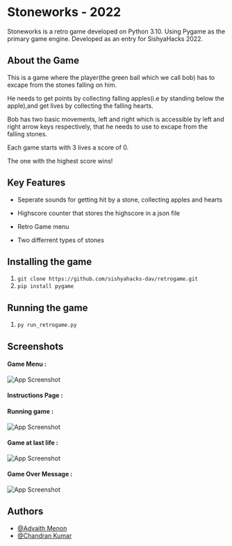 
# Stoneworks - 2022

Stoneworks is a retro game developed on Python 3.10. Using Pygame as the primary game engine. Developed as an entry for SishyaHacks 2022.



## About the Game
This is a game where the player(the green ball which we call bob) has to excape from the stones falling on him.

He needs to get points by collecting falling apples(i.e by standing below the apple),and get lives by collecting the falling hearts.

Bob has two basic movements, left and right which is accessible by left and right arrow keys respectively, that he needs to  use to excape from the falling stones.

Each game starts with 3 lives a score of 0. 

The one with the highest score wins!
## Key Features
* Seperate sounds for getting hit by a stone, collecting apples and hearts
 
* Highscore counter that stores the highscore in a json file

* Retro Game menu
 
* Two differrent types of stones

## Installing the game
1. `git clone https://github.com/sishyahacks-dav/retrogame.git`
1. `pip install pygame`

## Running the game 
1. `py run_retrogame.py`
## Screenshots

#### Game Menu :
![App Screenshot](https://bnz07pap001files.storage.live.com/y4mu82PBh1eA2KmpKRcNCtdu40oyVDNBkW0KEnKvCUcy0lByDz64NucVjQMoXFnp8099aqKd6PTJmlbHhm2t6xKSXa8fjcv3152eyjTKePfCovTwZziprXxOUc9JLP3K_3waAxbjnT18kHetA4M5rgrrQzYEB63-ojDCgh9FUn7LKqAvwbRsHtmHHY1dcAXYdpk?width=873&height=666&cropmode=none)

#### Instructions Page :

#### Running game :

![App Screenshot](https://bnz07pap001files.storage.live.com/y4mDaC0rij5_QGbpS7fYOt3h5sL082jEYl37mV6SaUoZJtOrjfGca_3mllUVW9JKVsHQ9PcNd8DaH1-oo0akyfQB0AquAEpd9KWv0ezMjGr4AjCECwwfmStdbZdRHOhM_EkeHJyG_m8dlI7gV5hj_24dMbbsU0ZI0DQ6EvmoAaX0q6cSIlip755vkPgmafgWHgN?width=660&height=371&cropmode=none)

#### Game at last life :

![App Screenshot](https://bnz07pap001files.storage.live.com/y4m3OU_Wq-Mz06ZErKDL3jD0ieBKxTYUGLD313rr6XLSLnIgpPEK4yz0zoHcD1f4osGZnoKUxUjpjubak_H_bgbIKFsAWl0-hbsYGz022aRa9TQr4Z-6m0nJ2pAUReQWTpF9REP3qpf0d7L_Dayu4XKkQpTtECSSbH1RR8b1X9a9zSQk64FpEiiSGMOBv8qDGRL?width=660&height=371&cropmode=none)

#### Game Over Message :

![App Screenshot](https://bnz07pap001files.storage.live.com/y4mFfhc6yeXmcaCQaTDJfvrBJZQjRDtWwZOHnB2ZoGu-UmdW1Wr6IL6oKgM48-5r4e6Hf0KOQOPvKyXWc9zwGzGRDeWg9EF4D3TT1U4CKya-0SrV3OipDhKykG_4Zxsc-v4AMR8NvYv09VVFcFstOqSl2Su4EVxRGNeYt03mxvI_tuDDZcdL-B2PEXU_18qpqw3?width=335&height=183&cropmode=none)

## Authors

- [@Advaith Menon](https://github.com/advaithm582)
- [@Chandran Kumar](https://github.com/MaxKindaNUBa)
